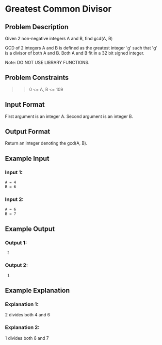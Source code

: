 # Greatest Common Divisor

## Problem Description
Given 2 non-negative integers A and B, find gcd(A, B)

GCD of 2 integers A and B is defined as the greatest integer 'g' such that 'g' is a divisor of both A and B. Both A and B fit in a 32 bit signed integer.

Note: DO NOT USE LIBRARY FUNCTIONS.



## Problem Constraints
>> 0 <= A, B <= 109



## Input Format
First argument is an integer A.
Second argument is an integer B.



## Output Format
Return an integer denoting the gcd(A, B).



## Example Input
### Input 1:

``` cmd
A = 4
B = 6
```

### Input 2:

``` cmd
A = 6
B = 7
```

## Example Output
### Output 1:

``` cmd
 2
```
### Output 2:

```cmd
 1
```


## Example Explanation
### Explanation 1:

 2 divides both 4 and 6
### Explanation 2:

 1 divides both 6 and 7
